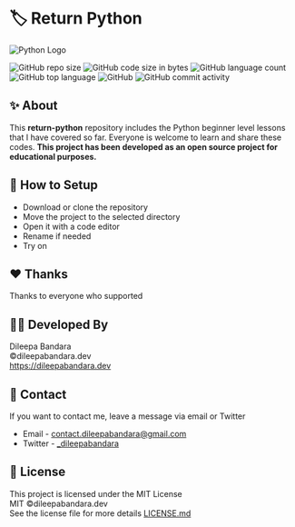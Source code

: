 # 🏷️ Return Python

![Python Logo](https://img.icons8.com/color/98/000000/python.png)


![GitHub repo size](https://img.shields.io/github/repo-size/dileepabandara/return-python?color=red&label=repository%20size)
![GitHub code size in bytes](https://img.shields.io/github/languages/code-size/dileepabandara/return-python?color=red)
![GitHub language count](https://img.shields.io/github/languages/count/dileepabandara/return-python)
![GitHub top language](https://img.shields.io/github/languages/top/dileepabandara/return-python)
![GitHub](https://img.shields.io/github/license/dileepabandara/return-python?color=yellow)
![GitHub commit activity](https://img.shields.io/github/commit-activity/m/dileepabandara/return-python?color=brightgreen&label=commits)

## ✨ About

This **return-python** repository includes the Python beginner level lessons that I have covered so far. Everyone is welcome to learn and share these codes. **This project has been developed as an open source project for educational purposes.**

## 🍃 How to Setup

- Download or clone the repository
- Move the project to the selected directory
- Open it with a code editor
- Rename if needed
- Try on

## ❤️ Thanks

Thanks to everyone who supported

## 👨‍💻 Developed By

Dileepa Bandara  
©dileepabandara.dev  
<https://dileepabandara.dev>

## 💬 Contact

If you want to contact me, leave a message via email or Twitter

- Email - <contact.dileepabandara@gmail.com>
- Twitter - [_dileepabandara](https://twitter.com/_dileepabandara)

## 📜 License

This project is licensed under the MIT License  
MIT ©dileepabandara.dev  
See the license file for more details [LICENSE.md](https://github.com/dileepabandara/return-python/blob/main/LICENSE)
